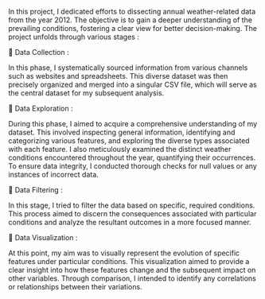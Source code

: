 In this project, I dedicated efforts to dissecting annual weather-related data from the year 2012. The objective is to gain a deeper understanding of the prevailing conditions, fostering a clear view for better decision-making. The project unfolds through various stages :

🔴 Data Collection :

In this phase, I systematically sourced information from various channels such as websites and spreadsheets. This diverse dataset was then precisely organized and merged into a singular CSV file, which will serve as the central dataset for my subsequent analysis.

🔴 Data Exploration :

During this phase, I aimed to acquire a comprehensive understanding of my dataset. This involved inspecting general information, identifying and categorizing various features, and exploring the diverse types associated with each feature. I also meticulously examined the distinct weather conditions encountered throughout the year, quantifying their occurrences. To ensure data integrity, I conducted thorough checks for null values or any instances of incorrect data.

🔴 Data Filtering :

In this stage, I tried to filter the data based on specific, required conditions. This process aimed to discern the consequences associated with particular conditions and analyze the resultant outcomes in a more focused manner.

🔴 Data Visualization :

At this point, my aim was to visually represent the evolution of specific features under particular conditions. This visualization aimed to provide a clear insight into how these features change and the subsequent impact on other variables. Through comparison, I intended to identify any correlations or relationships between their variations.
